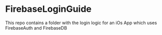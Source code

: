 # FirebaseLoginGuide
This repo contains a folder with the login logic for an iOs App which uses FirebaseAuth and FirebaseDB 
